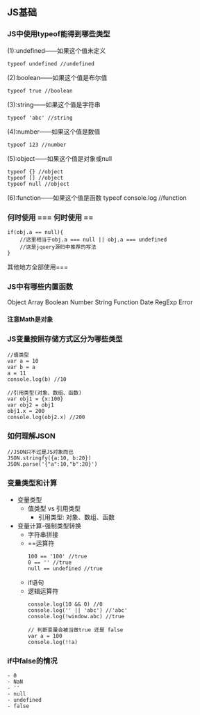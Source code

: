 ## JS基础

### JS中使用typeof能得到哪些类型
(1):undefined——如果这个值未定义
```
typeof undefined //undefined
```
(2):boolean——如果这个值是布尔值
```
typeof true //boolean
```
(3):string——如果这个值是字符串
```
typeof 'abc' //string
```
(4):number——如果这个值是数值
```
typeof 123 //number
```
(5):object——如果这个值是对象或null
```
typeof {} //object
typeof [] //object
typeof null //object
```
(6):function——如果这个值是函数
typeof console.log //function

### 何时使用 === 何时使用 ==
```
if(obj.a == null){
    //这里相当于obj.a === null || obj.a === undefined
    //这是jquery源码中推荐的写法
}
```
其他地方全部使用===
### JS中有哪些内置函数
Object
Array
Boolean
Number
String
Function
Date
RegExp
Error
#### 注意Math是对象
### JS变量按照存储方式区分为哪些类型
```
//值类型
var a = 10
var b = a
a = 11
console.log(b) //10

//引用类型(对象、数组、函数)
var obj1 = {x:100}
var obj2 = obj1
obj1.x = 200
console.log(obj2.x) //200
```
### 如何理解JSON
```
//JSON只不过是JS对象而已
JSON.stringfy({a:10, b:20})
JSON.parse('{"a":10,"b":20}')
```
### 变量类型和计算
- 变量类型
  - 值类型 vs 引用类型
    - 引用类型: 对象、数组、函数
- 变量计算-强制类型转换
  - 字符串拼接
  - ==运算符
    ```
    100 == '100' //true
    0 == '' //true
    null == undefined //true
    ```
  - if语句
  - 逻辑运算符
    ```
    console.log(10 && 0) //0
    console.log('' || 'abc') //'abc'
    console.log(!window.abc) //true

    // 判断变量会被当做true 还是 false
    var a = 100
    console.log(!!a)
    ```
### if中false的情况
    - 0
    - NaN
    - ''
    - null
    - undefined
    - false
